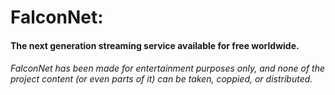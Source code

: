 # FalconNet:
#### The next generation streaming service available for free worldwide.

###### FalconNet has been made for entertainment purposes only, and none of the project content (or even parts of it) can be taken, coppied, or distributed.
